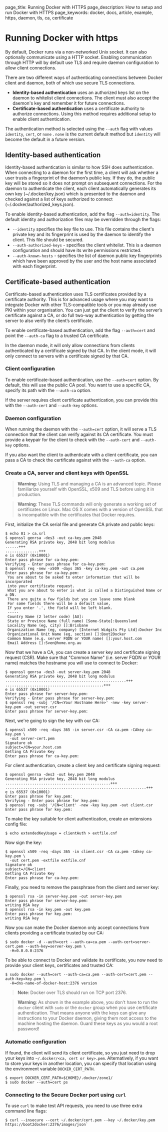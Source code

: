 page_title: Running Docker with HTTPS
page_description: How to setup and run Docker with HTTPS
page_keywords: docker, docs, article, example, https, daemon, tls, ca, certificate

# Running Docker with https

By default, Docker runs via a non-networked Unix socket. It can also
optionally communicate using a HTTP socket.  Enabling communication
through HTTP will by default use TLS and require daemon configuration
to allow client connections.


There are two different ways of authenticating connections between Docker
client and daemon, both of which use secure TLS connections.

 - **Identity-based authentication** uses an authorized keys list on the daemon
to whitelist client connections.  The client must also accept the daemon's key
and remember it for future connections.
 - **Certificate-based authentication** uses a certificate authority to
authorize connections.  Using this method requires additional setup to enable
client authentication.

The authentication method is selected using the `--auth` flag with values
 `identity`, `cert`, or `none` . `none` is the current default method but
`identity` will become the default in a future version.

## Identity-based authentication

Identity-based authentication is similar to how SSH does authentication. When
connecting to a daemon for the first time, a client will ask whether a user
trusts a fingerprint of the daemon’s public key. If they do, the public key will
be stored so it does not prompt on subsequent connections. For the daemon
to authenticate the client, each client automatically generates its own
key (~/.docker/key.json) which is presented to the daemon and checked
against a list of keys authorized to connect (~/.docker/authorized_keys.json).

To enable identity-based authentication, add the flag `--auth=identity`.
The default identity and authorization files may be overridden through the
flags:

 - `--identity` specifies the key file to use.  This file contains the client's
private key and its fingerprint is used by the daemon to identify the client.
This file should be secured.
 - `--auth-authorized-keys` - specifies the client whitelist.  This is a daemon
configuration and should have its write permissions restricted.
 - `--auth-known-hosts` - specifies the list of daemon public key fingerprints
which have been approved by the user and the host name associated with
each fingerprint.

## Certificate-based authentication

Certificate-based authentication uses TLS certificates provided by a
certificate authority. This is for advanced usage where you may want to
integrate Docker with other TLS-compatible tools or you may already use PKI
within your organisation. You can just get the client to verify the server’s
certificate against a CA, or do full two-way authentication by getting the
server to also verify the client’s certificate.

To enable certificate-based authentication, add the flag `--auth=cert` and
point the `--auth-ca` flag to a trusted CA certificate.

In the daemon mode, it will only allow connections from clients
authenticated by a certificate signed by that CA. In the client mode,
it will only connect to servers with a certificate signed by that CA.

### Client configuration

To enable certificate-based authentication, use the `--auth=cert` option. By
default, this will use the public CA pool. You want to use a specific CA,
specify its path with the `--auth-ca` option.

If the server requires client certificate authentication, you can provide this
with the `--auth-cert` and `--auth-key` options.

### Daemon configuration

When running the daemon with the `--auth=cert` option, it will serve a TLS
connection that the client can verify against its CA certificate. You must
provide a keypair for the client to check with the `--auth-cert` and
`--auth-key` options.

If you also want the client to authenticate with a client certificate, you can
pass a CA to check the certificate against with the `--auth-ca` option.

### Create a CA, server and client keys with OpenSSL

> **Warning**:
> Using TLS and managing a CA is an advanced topic. Please familiarize yourself
> with OpenSSL, x509 and TLS before using it in production.

> **Warning**:
> These TLS commands will only generate a working set of certificates on Linux.
> Mac OS X comes with a version of OpenSSL that is incompatible with the
> certificates that Docker requires.

First, initialize the CA serial file and generate CA private and public
keys:

    $ echo 01 > ca.srl
    $ openssl genrsa -des3 -out ca-key.pem 2048
    Generating RSA private key, 2048 bit long modulus
    ......+++
    ...............+++
    e is 65537 (0x10001)
    Enter pass phrase for ca-key.pem:
    Verifying - Enter pass phrase for ca-key.pem:
    $ openssl req -new -x509 -days 365 -key ca-key.pem -out ca.pem
    Enter pass phrase for ca-key.pem:
     You are about to be asked to enter information that will be incorporated
     into your certificate request.
     What you are about to enter is what is called a Distinguished Name or a DN.
     There are quite a few fields but you can leave some blank
     For some fields there will be a default value,
     If you enter '.', the field will be left blank.
     -----
     Country Name (2 letter code) [AU]:
     State or Province Name (full name) [Some-State]:Queensland
     Locality Name (eg, city) []:Brisbane
     Organization Name (eg, company) [Internet Widgits Pty Ltd]:Docker Inc
     Organizational Unit Name (eg, section) []:Boot2Docker
     Common Name (e.g. server FQDN or YOUR name) []:your.host.com
     Email Address []:Sven@home.org.au

Now that we have a CA, you can create a server key and certificate
signing request (CSR). Make sure that "Common Name" (i.e. server FQDN or YOUR
name) matches the hostname you will use to connect to Docker:

    $ openssl genrsa -des3 -out server-key.pem 2048
    Generating RSA private key, 2048 bit long modulus
    ......................................................+++
    ............................................+++
    e is 65537 (0x10001)
    Enter pass phrase for server-key.pem:
    Verifying - Enter pass phrase for server-key.pem:
    $ openssl req -subj '/CN=<Your Hostname Here>' -new -key server-key.pem -out server.csr
    Enter pass phrase for server-key.pem:

Next, we're going to sign the key with our CA:

    $ openssl x509 -req -days 365 -in server.csr -CA ca.pem -CAkey ca-key.pem \
      -out server-cert.pem
    Signature ok
    subject=/CN=your.host.com
    Getting CA Private Key
    Enter pass phrase for ca-key.pem:

For client authentication, create a client key and certificate signing
request:

    $ openssl genrsa -des3 -out key.pem 2048
    Generating RSA private key, 2048 bit long modulus
    ...............................................+++
    ...............................................................+++
    e is 65537 (0x10001)
    Enter pass phrase for key.pem:
    Verifying - Enter pass phrase for key.pem:
    $ openssl req -subj '/CN=client' -new -key key.pem -out client.csr
    Enter pass phrase for key.pem:

To make the key suitable for client authentication, create an extensions
config file:

    $ echo extendedKeyUsage = clientAuth > extfile.cnf

Now sign the key:

    $ openssl x509 -req -days 365 -in client.csr -CA ca.pem -CAkey ca-key.pem \
      -out cert.pem -extfile extfile.cnf
    Signature ok
    subject=/CN=client
    Getting CA Private Key
    Enter pass phrase for ca-key.pem:

Finally, you need to remove the passphrase from the client and server key:

    $ openssl rsa -in server-key.pem -out server-key.pem
    Enter pass phrase for server-key.pem:
    writing RSA key
    $ openssl rsa -in key.pem -out key.pem
    Enter pass phrase for key.pem:
    writing RSA key

Now you can make the Docker daemon only accept connections from clients
providing a certificate trusted by our CA:

    $ sudo docker -d --auth=cert --auth-ca=ca.pem --auth-cert=server-cert.pem --auth-key=server-key.pem \
      -H=0.0.0.0:2376

To be able to connect to Docker and validate its certificate, you now
need to provide your client keys, certificates and trusted CA:

    $ sudo docker --auth=cert --auth-ca=ca.pem --auth-cert=cert.pem --auth-key=key.pem \
      -H=dns-name-of-docker-host:2376 version

> **Note**:
> Docker over TLS should run on TCP port 2376.

> **Warning**:
> As shown in the example above, you don't have to run the `docker` client
> with `sudo` or the `docker` group when you use certificate authentication.
> That means anyone with the keys can give any instructions to your Docker
> daemon, giving them root access to the machine hosting the daemon. Guard
> these keys as you would a root password!

### Automatic configuration

If found, the client will send its client certificate, so you just need
to drop your keys into `~/.docker/<ca, cert or key>.pem`. Alternatively,
if you want to store your keys in another location, you can specify that
location using the environment variable `DOCKER_CERT_PATH`.

    $ export DOCKER_CERT_PATH=${HOME}/.docker/zone1/
    $ sudo docker --auth=cert ps

### Connecting to the Secure Docker port using `curl`

To use `curl` to make test API requests, you need to use three extra command
line flags:

    $ curl --insecure --cert ~/.docker/cert.pem --key ~/.docker/key.pem https://boot2docker:2376/images/json`
